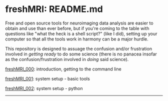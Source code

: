 freshMRI: README.md
==========

Free and open source tools for neuroimaging data analysis are easier to obtain and use than ever before, but if you're coming to the table with questions like "what the heck is a shell script?" (like I did), setting up your computer so that all the tools work in harmony can be a major hurdle.

This repository is designed to assuage the confusion and/or frustration involved in _getting ready_ to do some science (there is no panacea insofar as the confusion/frustration involved in _doing_ said science).  

[freshMRI_000](https://github.com/wem3/freshMRI/blob/master/freshMRI_000.md): introduction, getting to the command line  

[freshMRI_001](https://github.com/wem3/freshMRI/raw/master/freshMRI_001.md): system setup - basic tools  

[freshMRI_002](https://github.com/wem3/freshMRI/raw/master/freshMRI_002.md): system setup - python  

----------
